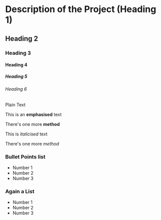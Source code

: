 # Description of the Project (Heading 1)
## Heading 2
### Heading 3
#### Heading 4
##### Heading 5
###### Heading 6
Plain Text

This is an **emphasised** text

There's one more __method__

This is _italicised_ text

There's one more *method*

### Bullet Points list
* Number 1
* Number 2
* Number 3

### Again a List
- Number 1
- Number 2
- Number 3

